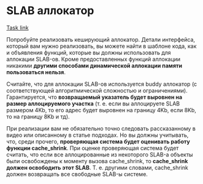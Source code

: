 # SLAB аллокатор

[Task link](https://stepik.org/lesson/44330/step/6?unit=22139)

Попробуйте реализовать кеширующий аллокатор. Детали интерфейса, который вам нужно реализовать, вы можете найти в шаблоне кода, как и объявления функций, которые вы должны использовать для аллокации SLAB-ов. Кроме предоставленных функций аллокации никакими **другими способами динамической аллокации памяти пользоваться нельзя**.

Считайте, что для аллокации SLAB-ов используется buddy аллокатор (с соответствующей алгоритмической сложностью и ограничениями). Гарантируется, что **возвращаемый указатель будет выровнен на размер аллоцируемого участка** (т. е. если вы аллоцируете SLAB размером 4Kb, то его адрес будет выровнен на границу 4Kb, если 8Kb, то на границу 8Kb и тд).

При реализации вам не обязательно точно следовать рассказанному в видео или описанному в статье подходах. Но вы должны учитывать, что, среди прочего, **проверяющая система будет оценивать работу функции cache_shrink**. При оценке проверяющая система будет считать, что если все аллоцированные из некоторого SLAB-а объекты были освобождены к моменту вызова cache_shrink, то **cache_shrink должен освободить этот SLAB**. Т. е. другими словами, cache_shrink должен возвращать все свободные SLAB-ы системе.
